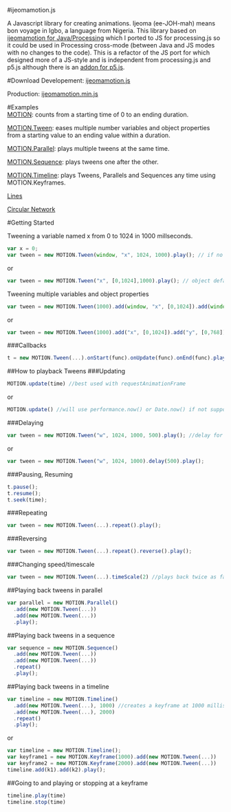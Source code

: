 #ijeomamotion.js
 
A Javascript library for creating animations. Ijeoma (ee-JOH-mah) means bon voyage in Igbo, a language from Nigeria. This library based on [ijeomamotion for Java/Processing](https://github.com/ekeneijeoma/ijeomamotion) which I ported to JS for processing.js so it could be used in Processing cross-mode (between Java and JS modes with no changes to the code). This is a refactor of the JS port for which designed more of a JS-style and is independent from processing.js and p5.js although there is an [addon for p5.js](https://github.com/ekeneijeoma/p5.ijeomamotion.js).

#Download 
Developement: [ijeomamotion.js](https://raw.githubusercontent.com/ekeneijeoma/ijeomamotion.js/master/build/ijeomamotion.js)

Production: [ijeomamotion.min.js](https://raw.githubusercontent.com/ekeneijeoma/ijeomamotion.js/master/build/ijeomamotion.min.js)

#Examples  
[MOTION](http://ekeneijeoma.github.io/ijeomamotion.js/examples/Motion.html): counts from a starting time of 0 to an ending duration. 

[MOTION.Tween](http://ekeneijeoma.github.io/ijeomamotion.js/examples/Tween.html): eases multiple number variables and object properties from a starting value to an ending value within a duration. 

[MOTION.Parallel](http://ekeneijeoma.github.io/ijeomamotion.js/examples/Parallel.html): plays multiple tweens at the same time.

[MOTION.Sequence](http://ekeneijeoma.github.io/ijeomamotion.js/examples/Sequence.html): plays tweens one after the other.

[MOTION.Timeline](http://ekeneijeoma.github.io/ijeomamotion.js/examples/Timeline.html): plays Tweens, Parallels and Sequences any time using MOTION.Keyframes.

[Lines](http://ekeneijeoma.github.io/ijeomamotion.js/examples/lines.html)

[Circular Network](http://ekeneijeoma.github.io/ijeomamotion.js/examples/circularNetwork.html)

#Getting Started 
 
Tweening a variable named x from 0 to 1024 in 1000 millseconds. 
```javascript 
var x = 0;
var tween = new MOTION.Tween(window, "x", 1024, 1000).play(); // if no object is passed it will default to window
```
or
```javascript 
var tween = new MOTION.Tween("x", [0,1024],1000).play(); // object defaults to window and the variable x is defined in window with a starting value of 0
```

Tweening multiple variables and object properties
```javascript
var tween = new MOTION.Tween(1000).add(window, "x", [0,1024]).add(window, "y", [0,768]).add(window, "size", [0,100]).play();
```
or
```javascript
var tween = new MOTION.Tween(1000).add("x", [0,1024]).add("y", [0,768]).add("size", [0,100]).play(); // object defaults to window
```

###Callbacks 
```javascript
t = new MOTION.Tween(...).onStart(func).onUpdate(func).onEnd(func).play(); 
```

##How to playback Tweens 
###Updating
```javascript 
MOTION.update(time) //best used with requestAnimationFrame
```
or
```javascript 
MOTION.update() //will use performance.now() or Date.now() if not supported.
```

###Delaying
```javascript
var tween = new MOTION.Tween("w", 1024, 1000, 500).play(); //delay for 500 milliseconds
```
or
```javascript
var tween = new MOTION.Tween("w", 1024, 1000).delay(500).play();
```
###Pausing, Resuming  
```javascript  
t.pause(); 
t.resume(); 
t.seek(time); 
```
###Repeating
```javascript
var tween = new MOTION.Tween(...).repeat().play();
```
###Reversing
```javascript 
var tween = new MOTION.Tween(...).repeat().reverse().play();
```

###Changing speed/timescale
```javascript 
var tween = new MOTION.Tween(...).timeScale(2) //plays back twice as fast
```

##Playing back tweens in parallel
```javascript
var parallel = new MOTION.Parallel()
  .add(new MOTION.Tween(...)) 
  .add(new MOTION.Tween(...)) 
  .play(); 
``` 

##Playing back tweens in a sequence
```javascript
var sequence = new MOTION.Sequence() 
  .add(new MOTION.Tween(...)) 
  .add(new MOTION.Tween(...))  
  .repeat()
  .play();
``` 

##Playing back tweens in a timeline
```javascript
var timeline = new MOTION.Timeline()
  .add(new MOTION.Tween(...), 1000) //creates a keyframe at 1000 milliseconds and adds that tween object
  .add(new MOTION.Tween(...), 2000)
  .repeat()
  .play();
``` 
or
```javascript
var timeline = new MOTION.Timeline();
var keyframe1 = new MOTION.Keyframe(1000).add(new MOTION.Tween(...))
var keyframe2 = new MOTION.Keyframe(2000).add(new MOTION.Tween(...))
timeline.add(k1).add(k2).play();
``` 

##Going to and playing or stopping at a keyframe
```javascript
timeline.play(time)
timeline.stop(time)
```

